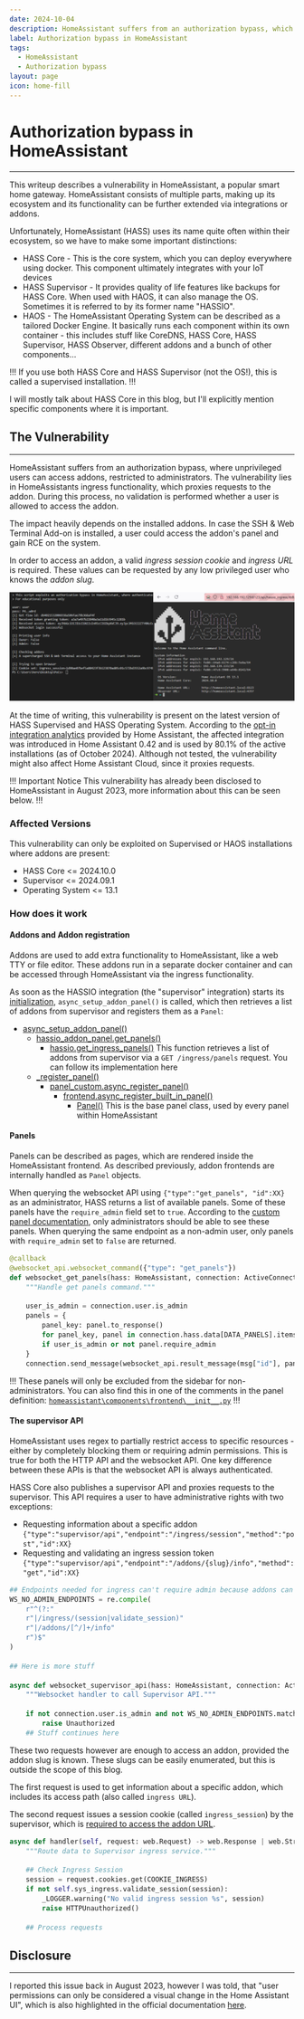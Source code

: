 ```yaml
---
date: 2024-10-04
description: HomeAssistant suffers from an authorization bypass, which allows low privileged users access to all addons.
label: Authorization bypass in HomeAssistant
tags: 
  - HomeAssistant
  - Authorization bypass
layout: page
icon: home-fill
---
```


# Authorization bypass in HomeAssistant
---
This writeup describes a vulnerability in HomeAssistant, a popular smart home gateway. HomeAssistant consists of multiple parts, making up its ecosystem and its functionality can be further extended via integrations or addons.

Unfortunately, HomeAssistant (HASS) uses its name quite often within their ecosystem, so we have to make some important distinctions:
- HASS Core - This is the core system, which you can deploy everywhere using docker. This component ultimately integrates with your IoT devices
- HASS Supervisor - It provides quality of life features like backups for HASS Core. When used with HAOS, it can also manage the OS. Sometimes it is referred to by its former name "HASSIO".
- HAOS - The HomeAssistant Operating System can be described as a tailored Docker Engine. It basically runs each component within its own container - this includes stuff like CoreDNS, HASS Core, HASS Supervisor, HASS Observer, different addons and a bunch of other components...

!!!
If you use both HASS Core and HASS Supervisor (not the OS!), this is called a supervised installation.
!!!

I will mostly talk about HASS Core in this blog, but I'll explicitly mention specific components where it is important.

## The Vulnerability
---
HomeAssistant suffers from an authorization bypass, where unprivileged users can access addons, restricted to administrators. The vulnerability lies in HomeAssistants ingress functionality, which proxies requests to the addon. During this process, no validation is performed whether a user is allowed to access the addon.

The impact heavily depends on the installed addons. In case the SSH & Web Terminal Add-on is installed, a user could access the addon's panel and gain RCE on the system.

In order to access an addon, a valid *ingress session cookie* and *ingress URL* is required. These values can be requested by any low privileged user who knows the *addon slug*.

![Authorization bypass](../assets/hass_auth_bypass.png)

At the time of writing, this vulnerability is present on the latest version of HASS Supervised and HASS Operating System. According to the [opt-in integration analytics](https://www.home-assistant.io/integrations/hassio) provided by Home Assistant, the affected integration was introduced in Home Assistant 0.42 and is used by 80.1% of the active installations (as of October 2024). Although not tested, the vulnerability might also affect Home Assistant Cloud, since it proxies requests.

!!! Important Notice
This vulnerability has already been disclosed to HomeAssistant in August 2023, more information about this can be seen below.
!!!

### Affected Versions
This vulnerability can only be exploited on Supervised or HAOS installations where addons are present:
- HASS Core <= 2024.10.0
- Supervisor <= 2024.09.1
- Operating System <= 13.1

### How does it work

#### Addons and Addon registration
Addons are used to add extra functionality to HomeAssistant, like a web TTY or file editor. These addons run in a separate docker container and can be accessed through HomeAssistant via the ingress functionality.

As soon as the HASSIO integration (the "supervisor" integration) starts its [initialization](https://github.com/home-assistant/core/blob/2024.6.1/homeassistant/components/hassio/__init__.py#L302), `async_setup_addon_panel()` is called, which then retrieves a list of addons from supervisor and registers them as a `Panel`:

- [async_setup_addon_panel()](https://github.com/home-assistant/core/blob/2024.6.1/homeassistant/components/hassio/addon_panel.py#L20)
	- [hassio_addon_panel.get_panels()](https://github.com/home-assistant/core/blob/2024.6.1/homeassistant/components/hassio/addon_panel.py#L69)
		- [hassio.get_ingress_panels()](https://github.com/home-assistant/core/blob/2024.6.1/homeassistant/components/hassio/handler.py#L443)
		  This function retrieves a list of addons from supervisor via a `GET /ingress/panels` request. You can follow its implementation here
	- [\_register_panel()](https://github.com/home-assistant/core/blob/2024.6.1/homeassistant/components/hassio/addon_panel.py#L79)
		- [panel_custom.async_register_panel()](https://github.com/home-assistant/core/blob/2024.6.1/homeassistant/components/panel_custom/__init__.py#L75)
			- [frontend.async_register_built_in_panel()](https://github.com/home-assistant/core/blob/2024.6.1/homeassistant/components/panel_custom/__init__.py#L125)
				- [Panel()](https://github.com/home-assistant/core/blob/2024.6.1/homeassistant/components/frontend/__init__.py#L279)
				  This is the base panel class, used by every panel within HomeAssistant

#### Panels
Panels can be described as pages, which are rendered inside the HomeAssistant frontend. As described previously, addon frontends are internally handled as `Panel` objects.

When querying the websocket API using `{"type":"get_panels", "id":XX}` as an administrator, HASS returns a list of available panels. Some of these panels have the `require_admin` field set to `true`. According to the [custom panel documentation](https://www.home-assistant.io/integrations/panel_custom/#require_admin), only administrators should be able to see these panels. When querying the same endpoint as a non-admin user, only panels with `require_admin` set to `false` are returned.

```python #10
@callback
@websocket_api.websocket_command({"type": "get_panels"})
def websocket_get_panels(hass: HomeAssistant, connection: ActiveConnection, msg: dict[str, Any]) -> None:
	"""Handle get panels command."""
	
	user_is_admin = connection.user.is_admin
	panels = {
		panel_key: panel.to_response()
		for panel_key, panel in connection.hass.data[DATA_PANELS].items()
		if user_is_admin or not panel.require_admin
	}
	connection.send_message(websocket_api.result_message(msg["id"], panels))
```

!!!
These panels will only be excluded from the sidebar for non-administrators. You can also find this in one of the comments in the panel definition: [`homeassistant\components\frontend\__init__.py`](https://github.com/home-assistant/core/blob/b28cdcfc497dcaabc2d88ac8d3dc4c555edfcbd7/homeassistant/components/frontend/__init__.py#L239)
!!!

#### The supervisor API
HomeAssistant uses regex to partially restrict access to specific resources - either by completely blocking them or requiring admin permissions. This is true for both the HTTP API and the websocket API. One key difference between these APIs is that the websocket API is always authenticated.

HASS Core also publishes a supervisor API and proxies requests to the supervisor. This API requires a user to have administrative rights with two exceptions:
- Requesting information about a specific addon
  `{"type":"supervisor/api","endpoint":"/ingress/session","method":"post","id":XX}`
- Requesting and validating an ingress session token
  `{"type":"supervisor/api","endpoint":"/addons/{slug}/info","method":"get","id":XX}`

```python #14
## Endpoints needed for ingress can't require admin because addons can set `panel_admin: false`
WS_NO_ADMIN_ENDPOINTS = re.compile(
	r"^(?:"
	r"|/ingress/(session|validate_session)"
	r"|/addons/[^/]+/info"
	r")$"
)

## Here is more stuff

async def websocket_supervisor_api(hass: HomeAssistant, connection: ActiveConnection, msg: dict[str, Any] -> None:
	"""Websocket handler to call Supervisor API."""
	
	if not connection.user.is_admin and not WS_NO_ADMIN_ENDPOINTS.match(msg[ATTR_ENDPOINT]):
		raise Unauthorized
	## Stuff continues here
```

These two requests however are enough to access an addon, provided the addon slug is known. These slugs can be easily enumerated, but this is outside the scope of this blog.

The first request is used to get information about a specific addon, which includes its access path (also called `ingress URL`).

The second request issues a session cookie (called `ingress_session`) by the supervisor, which is [required to access the addon URL](https://github.com/home-assistant/supervisor/blob/2024.06.1/supervisor/api/ingress.py#L143). 

```python #6
async def handler(self, request: web.Request) -> web.Response | web.StreamResponse | web.WebSocketResponse:
	"""Route data to Supervisor ingress service."""
	
	## Check Ingress Session
	session = request.cookies.get(COOKIE_INGRESS)
	if not self.sys_ingress.validate_session(session):
		_LOGGER.warning("No valid ingress session %s", session)
		raise HTTPUnauthorized()
		
	## Process requests
```

## Disclosure
---
I reported this issue back in August 2023, however I was told, that "user permissions can only be considered a visual change in the Home Assistant UI", which is also highlighted in the official documentation [here](https://www.home-assistant.io/docs/authentication/#user-accounts).